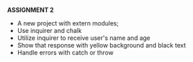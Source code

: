 **ASSIGNMENT 2**
- A new project with extern modules;
- Use inquirer and chalk
- Utilize inquirer to receive user's name and age
- Show that response with yellow background and black text
- Handle errors with catch or throw